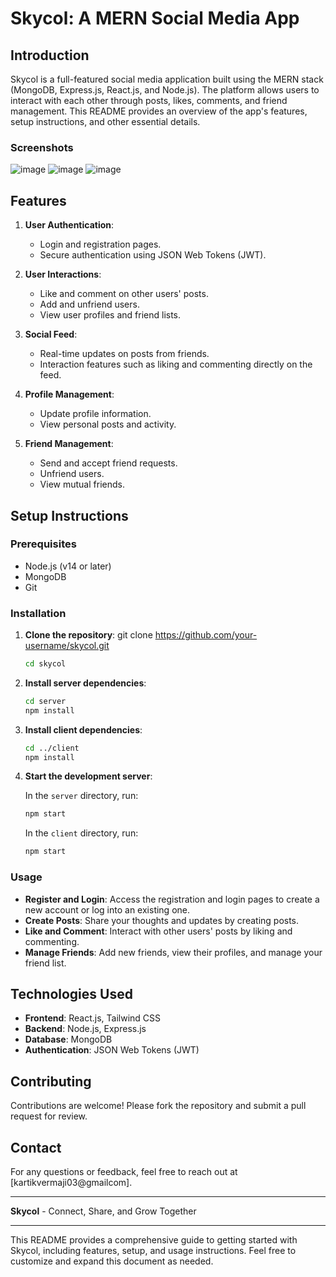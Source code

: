 # Skycol: A MERN Social Media App

## Introduction
Skycol is a full-featured social media application built using the MERN stack (MongoDB, Express.js, React.js, and Node.js). The platform allows users to interact with each other through posts, likes, comments, and friend management. This README provides an overview of the app's features, setup instructions, and other essential details.

### Screenshots

![image](https://github.com/user-attachments/assets/c5412499-fc2c-4697-9a1d-e560382217e8)
![image](https://github.com/user-attachments/assets/309d3c2a-c7d9-48d1-a5ea-c0af1452c05f)
![image](https://github.com/user-attachments/assets/4f64f1e0-5e60-4bed-a7ff-4a0db187753d)

## Features

1. **User Authentication**:
   - Login and registration pages.
   - Secure authentication using JSON Web Tokens (JWT).

2. **User Interactions**:
   - Like and comment on other users' posts.
   - Add and unfriend users.
   - View user profiles and friend lists.

3. **Social Feed**:
   - Real-time updates on posts from friends.
   - Interaction features such as liking and commenting directly on the feed.

4. **Profile Management**:
   - Update profile information.
   - View personal posts and activity.

5. **Friend Management**:
   - Send and accept friend requests.
   - Unfriend users.
   - View mutual friends.

## Setup Instructions

### Prerequisites

- Node.js (v14 or later)
- MongoDB
- Git

### Installation

1. **Clone the repository**:
   git clone https://github.com/your-username/skycol.git
   ```sh
   cd skycol
   ```

3. **Install server dependencies**:
    ```sh
   cd server
   npm install
   ```

5. **Install client dependencies**:
   ```sh
   cd ../client
   npm install
   ```

7. **Start the development server**:

   In the `server` directory, run:
   ```sh
   npm start
   ```

   In the `client` directory, run:
   ```sh
   npm start
   ```

### Usage

- **Register and Login**: Access the registration and login pages to create a new account or log into an existing one.
- **Create Posts**: Share your thoughts and updates by creating posts.
- **Like and Comment**: Interact with other users' posts by liking and commenting.
- **Manage Friends**: Add new friends, view their profiles, and manage your friend list.


## Technologies Used

- **Frontend**: React.js, Tailwind CSS
- **Backend**: Node.js, Express.js
- **Database**: MongoDB
- **Authentication**: JSON Web Tokens (JWT)

## Contributing

Contributions are welcome! Please fork the repository and submit a pull request for review.


## Contact

For any questions or feedback, feel free to reach out at [kartikvermaji03@gmailcom].

---

**Skycol** - Connect, Share, and Grow Together

---

This README provides a comprehensive guide to getting started with Skycol, including features, setup, and usage instructions. Feel free to customize and expand this document as needed.

